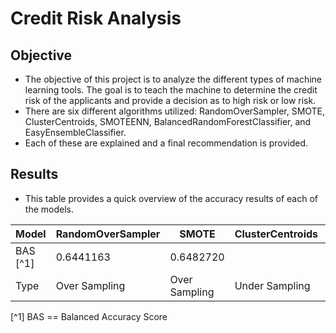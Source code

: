 # Credit Risk Analysis

## Objective
* The objective of this project is to analyze the different types of machine learning tools. The goal is to teach the machine to determine the credit risk of the applicants and provide a decision as to high risk or low risk.
* There are six different algorithms utilized: RandomOverSampler, SMOTE, ClusterCentroids, SMOTEENN, BalancedRandomForestClassifier, and EasyEnsembleClassifier.
* Each of these are explained and a final recommendation is provided. 

## Results
* This table provides a quick overview of the accuracy results of each of the models.

| Model       | RandomOverSampler   | SMOTE           | ClusterCentroids   | SMOTEENN            | BalancedRandomForestClassifier | EasyEnsembleClassifier |
| ----------- | ------------------- | --------------- | ------------------ | ------------------- | ------------------------------ | ---------------------- |
| BAS [^1]       | 0.6441163           | 0.6482720       || 0.6482720          | 0.5159904           | 0.7877673                      | 0.9254274              |
| Type        | Over Sampling       | Over Sampling   | Under Sampling     | Over/Under Sampling | Ensemble Learners              | Ensemble Learners      |

[^1] BAS == Balanced Accuracy Score